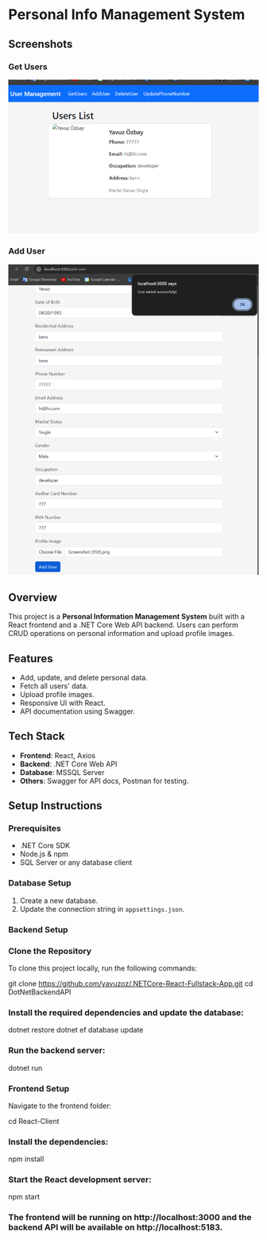 # Personal Info Management System

## Screenshots

### Get Users
![Get Users](DotNetBackendAPI/Images/get-user.png)

### Add User
![Add User](DotNetBackendAPI/Images/add-user.png)

## Overview
This project is a **Personal Information Management System** built with a React frontend and a .NET Core Web API backend. Users can perform CRUD operations on personal information and upload profile images.

## Features
- Add, update, and delete personal data.
- Fetch all users' data.
- Upload profile images.
- Responsive UI with React.
- API documentation using Swagger.

## Tech Stack
- **Frontend**: React, Axios
- **Backend**: .NET Core Web API
- **Database**: MSSQL Server
- **Others**: Swagger for API docs, Postman for testing.

## Setup Instructions

### Prerequisites
- .NET Core SDK
- Node.js & npm
- SQL Server or any database client

### Database Setup
1. Create a new database.
2. Update the connection string in `appsettings.json`.

### Backend Setup
### Clone the Repository
To clone this project locally, run the following commands:

git clone https://github.com/yavuzoz/.NETCore-React-Fullstack-App.git
cd DotNetBackendAPI

### Install the required dependencies and update the database:

dotnet restore
dotnet ef database update

### Run the backend server:

dotnet run

### Frontend Setup

Navigate to the frontend folder:

cd React-Client

### Install the dependencies:

npm install

### Start the React development server:

npm start

### The frontend will be running on http://localhost:3000 and the backend API will be available on http://localhost:5183.


